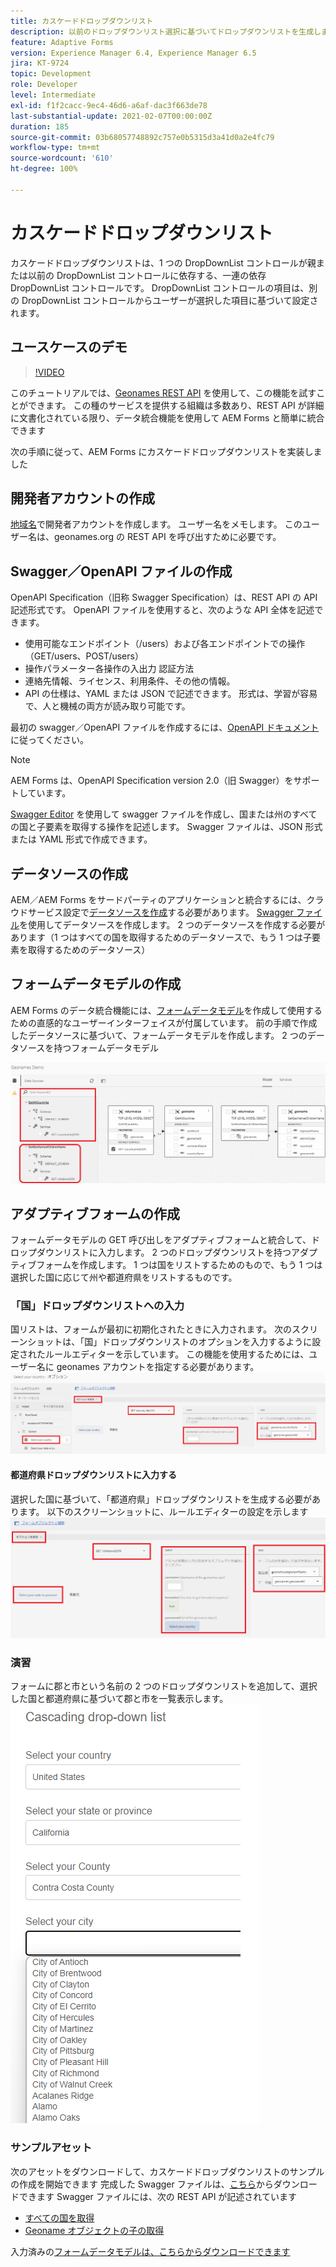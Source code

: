 ```yaml
---
title: カスケードドロップダウンリスト
description: 以前のドロップダウンリスト選択に基づいてドロップダウンリストを生成します。
feature: Adaptive Forms
version: Experience Manager 6.4, Experience Manager 6.5
jira: KT-9724
topic: Development
role: Developer
level: Intermediate
exl-id: f1f2cacc-9ec4-46d6-a6af-dac3f663de78
last-substantial-update: 2021-02-07T00:00:00Z
duration: 185
source-git-commit: 03b68057748892c757e0b5315d3a41d0a2e4fc79
workflow-type: tm+mt
source-wordcount: '610'
ht-degree: 100%

---
```


# カスケードドロップダウンリスト

カスケードドロップダウンリストは、1 つの DropDownList コントロールが親または以前の DropDownList コントロールに依存する、一連の依存 DropDownList コントロールです。 DropDownList コントロールの項目は、別の DropDownList コントロールからユーザーが選択した項目に基づいて設定されます。

## ユースケースのデモ

>[!VIDEO](https://video.tv.adobe.com/v/340344?quality=12&learn=on)

このチュートリアルでは、[Geonames REST API](https://www.geonames.org/export/web-services.html) を使用して、この機能を試すことができます。
この種のサービスを提供する組織は多数あり、REST API が詳細に文書化されている限り、データ統合機能を使用して AEM Forms と簡単に統合できます

次の手順に従って、AEM Forms にカスケードドロップダウンリストを実装しました

## 開発者アカウントの作成

[地域名](https://www.geonames.org/login)で開発者アカウントを作成します。 ユーザー名をメモします。 このユーザー名は、geonames.org の REST API を呼び出すために必要です。

## Swagger／OpenAPI ファイルの作成

OpenAPI Specification（旧称 Swagger Specification）は、REST API の API 記述形式です。 OpenAPI ファイルを使用すると、次のような API 全体を記述できます。

* 使用可能なエンドポイント（/users）および各エンドポイントでの操作（GET/users、POST/users）
* 操作パラメーター各操作の入出力
認証方法
* 連絡先情報、ライセンス、利用条件、その他の情報。
* API の仕様は、YAML または JSON で記述できます。 形式は、学習が容易で、人と機械の両方が読み取り可能です。

最初の swagger／OpenAPI ファイルを作成するには、[OpenAPI ドキュメント](https://swagger.io/docs/specification/2-0/basic-structure/)に従ってください。

>[!NOTE]
> AEM Forms は、OpenAPI Specification version 2.0（旧 Swagger）をサポートしています。

[Swagger Editor](https://editor.swagger.io/) を使用して swagger ファイルを作成し、国または州のすべての国と子要素を取得する操作を記述します。 Swagger ファイルは、JSON 形式または YAML 形式で作成できます。

## データソースの作成

AEM／AEM Forms をサードパーティのアプリケーションと統合するには、クラウドサービス設定で[データソースを作成](https://experienceleague.adobe.com/docs/experience-manager-learn/forms/ic-web-channel-tutorial/parttwo.html?lang=ja)する必要があります。 [Swagger ファイル](assets/geonames-swagger-files.zip)を使用してデータソースを作成します。 2 つのデータソースを作成する必要があります（1 つはすべての国を取得するためのデータソースで、もう 1 つは子要素を取得するためのデータソース）


## フォームデータモデルの作成

AEM Forms のデータ統合機能には、[フォームデータモデル](https://experienceleague.adobe.com/docs/experience-manager-65/forms/form-data-model/create-form-data-models.html?lang=ja)を作成して使用するための直感的なユーザーインターフェイスが付属しています。 前の手順で作成したデータソースに基づいて、フォームデータモデルを作成します。 2 つのデータソースを持つフォームデータモデル

![FDM](assets/geonames-fdm.png)


## アダプティブフォームの作成

フォームデータモデルの GET 呼び出しをアダプティブフォームと統合して、ドロップダウンリストに入力します。
2 つのドロップダウンリストを持つアダプティブフォームを作成します。 1 つは国をリストするためのもので、もう 1 つは選択した国に応じて州や都道府県をリストするものです。

### 「国」ドロップダウンリストへの入力

国リストは、フォームが最初に初期化されたときに入力されます。 次のスクリーンショットは、「国」ドロップダウンリストのオプションを入力するように設定されたルールエディターを示しています。 この機能を使用するためには、ユーザー名に geonames アカウントを指定する必要があります。
![get-countries](assets/get-countries-rule-editor.png)

#### 都道府県ドロップダウンリストに入力する

選択した国に基づいて、「都道府県」ドロップダウンリストを生成する必要があります。 以下のスクリーンショットに、ルールエディターの設定を示します
![state-province-options](assets/state-province-options.png)

### 演習

フォームに郡と市という名前の 2 つのドロップダウンリストを追加して、選択した国と都道府県に基づいて郡と市を一覧表示します。
![演習](assets/cascading-drop-down-exercise.png)


### サンプルアセット

次のアセットをダウンロードして、カスケードドロップダウンリストのサンプルの作成を開始できます
完成した Swagger ファイルは、[こちら](assets/geonames-swagger-files.zip)からダウンロードできます
Swagger ファイルには、次の REST API が記述されています
* [すべての国を取得](https://secure.geonames.org/countryInfoJSON?username=yourusername)
* [Geoname オブジェクトの子の取得](https://secure.geonames.org/children?formatted=true&amp;geonameId=6252001&amp;username=yourusername)

入力済みの[フォームデータモデルは、こちらからダウンロードできます](assets/geonames-api-form-data-model.zip)
